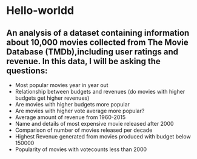 # Hello-worldd

## An analysis of a dataset containing information about 10,000 movies collected from The Movie Database (TMDb),including user ratings and revenue. In this data, I will be asking the questions:

- Most popular movies year in year out
- Relationship between budgets and revenues (do movies with higher budgets get higher revenues)
- Are movies with higher budgets more popular
- Are movies with higher vote average more popular?
- Average amount of revenue from 1960-2015
- Name and details of most expensive movie released after 2000
- Comparison of number of movies released per decade
- Highest Revenue generated from movies produced with budget below 150000
- Popularity of movies with votecounts less than 2000

